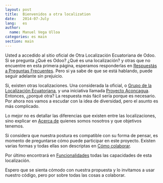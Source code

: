 ```yaml
---
layout: post
title:  Bienvenidos a otra localization
date:   2014-07-July
lang:   es
author:
  name: Manuel Vega Ulloa 
categories: es main
section: main
---
```


Usted a accedido al sitio oficial de Otra Localización Ecuatoriana de Odoo. Si se pregunta ¿Qué es Odoo? ¿Qué es una localización? y otras que no encuentre en esta primera página, esperamos responderlas en [Respuestás a Preguntas Frecuentes](/faq). Pero si ya sabe de que se está hablando, puede seguir adelante sin prejuicio.

Si, existen otras localizaciones. Una considerada la oficial, o [Grupo de la Localización Ecuatoriana](https://github.com/eudoro/eudoro.github.io), y una iniciativa llamada [Proyecto Aconcagua](http://proyectoaconcagua.com.ar).
Entonces, ¿porqué otra? La respuesta más fácil sería porque es necesario. Por ahora nos vamos a escudar con la idea de diversidad, pero el asunto es más complicado.

Lo mejor no es detallar las diferencias que existen entre las localizaciones, sino explicar en [Acerca de](/about) quienes somos nosotros y que objetivos tenemos.

Si considera que nuestra postura es compatible con su forma de pensar, es momento de preguntarse cómo puede participar en este proyecto. Existen varias formas y todas ellas son descriptas en [Cómo colaborar](/collab).

Por último encontrará en [Funcionalidades](/func) todas las capacidades de esta localización.

Espero que se sienta cómodo con nuestra propuesta y lo invitamos a usar nuestro código, pero por sobre todas las cosas a colaborar.



